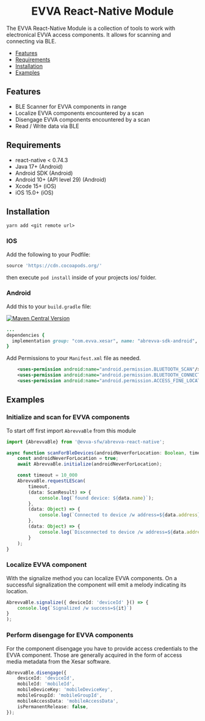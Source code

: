 <p align="center">
  <h1 align="center">EVVA React-Native Module</h1>
</p>

The EVVA React-Native Module is a collection of tools to work with electronical EVVA access components. It allows for scanning and connecting via BLE.

- [Features](#features)
- [Requirements](#requirements)
- [Installation](#installation)
- [Examples](#examples)

## Features

- BLE Scanner for EVVA components in range
- Localize EVVA components encountered by a scan
- Disengage EVVA components encountered by a scan
- Read / Write data via BLE

## Requirements

- react-native < 0.74.3
- Java 17+  (Android)
- Android SDK (Android)
- Android 10+ (API level 29) (Android)
- Xcode 15+ (iOS)
- iOS 15.0+ (iOS)

## Installation
```
yarn add <git remote url>
```

### IOS

Add the following to your Podfile:

```ruby
source 'https://cdn.cocoapods.org/'
```

then execute `pod install` inside of your projects ios/ folder.

### Android

Add this to your `build.gradle` file:

[![Maven Central Version](https://img.shields.io/maven-central/v/com.evva.xesar/abrevva-sdk-android)](https://central.sonatype.com/artifact/com.evva.xesar/abrevva-sdk-android)


```ruby
...
dependencies {
  implementation group: "com.evva.xesar", name: "abrevva-sdk-android", version: "1.0.19" <-- change to latest version. 
}
```

Add Permissions to your `Manifest.xml` file as needed.

```xml
    <uses-permission android:name="android.permission.BLUETOOTH_SCAN"/>
    <uses-permission android:name="android.permission.BLUETOOTH_CONNECT"/>
    <uses-permission android:name="android.permission.ACCESS_FINE_LOCATION"/>
```

## Examples

### Initialize and scan for EVVA components

To start off first import `AbrevvaBle` from this module

```typescript
import {AbrevvaBle} from '@evva-sfw/abrevva-react-native';

async function scanForBleDevices(androidNeverForLocation: Boolean, timeout: Number){
    const androidNeverForLocation = true;
    await AbrevvaBle.initialize(androidNeverForLocation);

    const timeout = 10_000
    AbrevvaBle.requestLEScan(
        timeout, 
        (data: ScanResult) => {
            console.log(`found device: ${data.name}`);
        },
        (data: Object) => {
            console.log(`Connected to device /w address=${data.address}`);
        },
        (data: Object) => {
            console.log(`Disconnected to device /w address=${data.address}`);
        }
    );
}
```

### Localize EVVA component

With the signalize method you can localize EVVA components. On a successful signalization the component will emit a melody indicating its location.

```typescript
AbrevvaBle.signalize({ deviceId: 'deviceId' }() => {
    console.log(`Signalized /w success=${it}`)
}
);
```
### Perform disengage for EVVA components

For the component disengage you have to provide access credentials to the EVVA component. Those are generally acquired in the form of access media metadata from the Xesar software.

```typescript
AbrevvaBle.disengage({
    deviceId: 'deviceId',
    mobileId: 'mobileId',
    mobileDeviceKey: 'mobileDeviceKey',
    mobileGroupId: 'mobileGroupId',
    mobileAccessData: 'mobileAccessData',
    isPermanentRelease: false,
});
```
